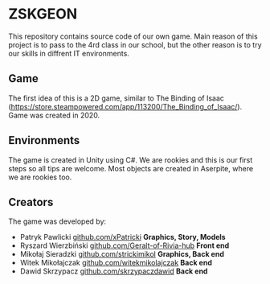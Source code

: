 # ZSKGEON

 This repository contains source code of our own game. Main reason of this project is to pass to the 4rd class in our school, but the other reason is to try our skills in diffrent IT environments.
 
## Game

 The first idea of this is a 2D game, similar to The Binding of Isaac (https://store.steampowered.com/app/113200/The_Binding_of_Isaac/).
 Game was created in 2020.

## Environments

The game is created in Unity using C#. We are rookies and this is our first steps so all tips are welcome. Most objects are created in Aserpite, where we are rookies too.

## Creators

The game was developed by:
 - Patryk Pawlicki [github.com/xPatricki](github.com/xPatricki) **Graphics, Story, Models**
 - Ryszard Wierzbiński [github.com/Geralt-of-Rivia-hub](github.com/Geralt-of-Rivia-hub) **Front end**
 - Mikołaj Sieradzki [github.com/strickimikol](github.com/strickimikol) **Graphics, Back end**
 - Witek Mikołajczak [github.com/witekmikolajczak](github.com/witekmikolajczak) **Back end**
 - Dawid Skrzypacz [github.com/skrzypaczdawid](github.com/skrzypaczdawid) **Back end**
